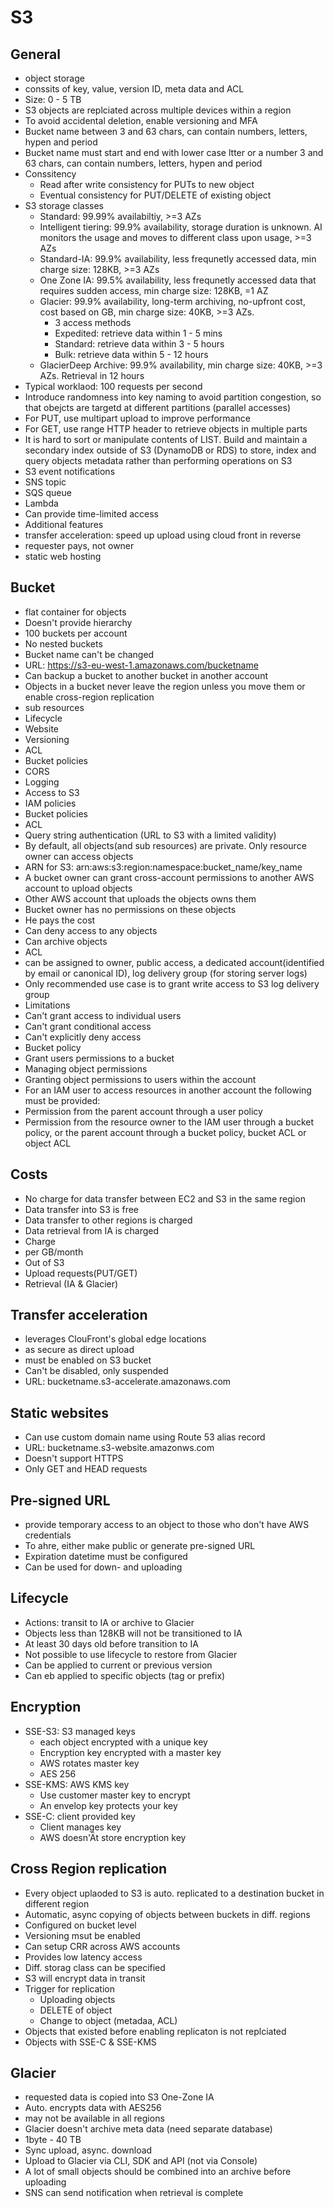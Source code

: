 # S3

## General
* object storage
* conssits of key, value, version ID, meta data and ACL
* Size: 0 - 5 TB
* S3 objects are replciated across multiple devices within a region
* To avoid accidental deletion, enable versioning and MFA
* Bucket name between 3 and 63 chars, can contain numbers, letters, hypen and period
* Bucket name must start and end with lower case ltter or a number 3 and 63 chars, can contain numbers, letters, hypen and period
* Conssitency
  * Read after write consistency for PUTs to new object
  * Eventual consistency for PUT/DELETE of existing object
* S3 storage classes
  * Standard: 99.99% availabiltiy, >=3 AZs
  * Intelligent tiering: 99.9% availability, storage duration is unknown. AI monitors the usage and moves to different class upon usage, >=3 AZs
  * Standard-IA: 99.9% availability, less frequnetly accessed data, min charge size: 128KB, >=3 AZs
  * One Zone IA: 99.5% availability, less frequnetly accessed data that requires sudden access, min charge size: 128KB, =1 AZ
  * Glacier: 99.9% availability, long-term archiving, no-upfront cost, cost based on GB, min charge size: 40KB, >=3 AZs.
    * 3 access methods
    * Expedited: retrieve data within 1 - 5 mins
    * Standard: retrieve data within 3 - 5 hours
    * Bulk: retrieve data within 5 - 12 hours
  * GlacierDeep Archive: 99.9% availability, min charge size: 40KB, >=3 AZs. Retrieval in 12 hours
* Typical worklaod: 100 requests per second
* Introduce randomness into key naming to avoid partition congestion, so that obejcts are targetd at different partitions (parallel accesses)
* For PUT, use multipart upload to improve performance
* For GET, use range HTTP header to retrieve objects in multiple parts
* It is hard to sort or manipulate contents of LIST. Build and maintain a secondary index outside of S3 (DynamoDB or RDS) to store, index and query objects metadata rather than performing operations on S3
* S3 event notifications
 * SNS topic
 * SQS queue
 * Lambda
* Can provide time-limited access
* Additional features
 * transfer acceleration: speed up upload using cloud front in reverse
 * requester pays, not owner
 * static web hosting
 
## Bucket
* flat container for objects
* Doesn't provide hierarchy
* 100 buckets per account
* No nested buckets
* Bucket name can't be changed
* URL: https://s3-eu-west-1.amazonaws.com/bucketname
* Can backup a bucket to another bucket in another account
* Objects in a bucket never leave the region unless you move them or enable cross-region replication
* sub resources
 * Lifecycle
 * Website
 * Versioning
 * ACL
 * Bucket policies
 * CORS
 * Logging
* Access to S3
 * IAM policies
 * Bucket policies
 * ACL
 * Query string authentication (URL to S3 with a limited validity)
* By default, all objects(and sub resources) are private. Only resource owner can access objects
* ARN for S3: arn:aws:s3:region:namespace:bucket_name/key_name
* A bucket owner can grant cross-account permissions to another AWS account to upload objects
 * Other AWS account that uploads the objects owns them
 * Bucket owner has no permissions on these objects
  * He pays the cost
  * Can deny access to any objects
  * Can archive objects
* ACL
 * can be assigned to owner, public access, a dedicated account(identified by email or canonical ID), log delivery group (for storing server logs)
 * Only recommended use case is to grant write access to S3 log delivery group
 * Limitations
  * Can't grant access to individual users
  * Can't grant conditional access
  * Can't explicitly deny access
* Bucket policy
 * Grant users permissions to a bucket
 * Managing object permissions
 * Granting object permissions to users within the account
* For an IAM user to access resources in another account the following must be provided:
 * Permission from the parent account through a user policy
 * Permission from the resource owner to the IAM user through a bucket policy, or the parent account through a bucket policy, bucket ACL or object ACL
 
## Costs
* No charge for data transfer between EC2 and S3 in the same region
* Data transfer into S3 is free
* Data transfer to other regions is charged
* Data retrieval from IA is charged
* Charge
 * per GB/month
 * Out of S3
 * Upload requests(PUT/GET)
 * Retrieval (IA & Glacier)

## Transfer acceleration
* leverages ClouFront's global edge locations
* as secure as direct upload
* must be enabled  on S3 bucket
* Can't be disabled, only suspended
* URL: bucketname.s3-accelerate.amazonaws.com

## Static websites
* Can use custom domain name using Route 53 alias record
* URL: bucketname.s3-website.amazonws.com
* Doesn't support HTTPS
* Only GET and HEAD requests

## Pre-signed URL
* provide temporary access to an object to those who don't have AWS credentials
* To ahre, either make public or generate pre-signed URL
* Expiration datetime must be configured
* Can be used for down- and uploading

## Lifecycle
* Actions: transit to IA or archive to Glacier
* Objects less than 128KB will not be transitioned to IA
* At least 30 days old before transition to IA
* Not possible to use lifecycle to restore from Glacier
* Can be applied to current or previous version
* Can eb applied to specific objects (tag or prefix)

## Encryption
* SSE-S3: S3 managed keys
  * each object encrypted with a unique key
  * Encryption key encrypted with a master key
  * AWS rotates master key
  * AES 256
* SSE-KMS: AWS KMS key
  * Use customer master key to encrypt
  * An envelop key protects your key
* SSE-C: client provided key
  * Client manages key
  * AWS doesn'Ät store encryption key

## Cross Region replication
* Every object uplaoded to S3 is auto. replicated to a destination bucket in different region
* Automatic, async copying of objects between buckets in diff. regions
* Configured on bucket level
* Versioning msut be enabled
* Can setup CRR across AWS accounts
* Provides low latency access 
* Diff. storag class can be specified
* S3 will encrypt data in transit
* Trigger for replication
  * Uploading objects
  * DELETE of object
  * Change to object (metadaa, ACL)
* Objects that existed before enabling replicaton is not replciated
* Objects with SSE-C & SSE-KMS

## Glacier
* requested data is copied into S3 One-Zone IA
* Auto. encrypts data with AES256
* may not be available in all regions
* Glacier doesn't archive meta data (need separate database)
* 1byte - 40 TB
* Sync upload, async. download
* Upload to Glacier via CLI, SDK and API (not via Console)
* A lot of small objects should be combined into an archive before uploading
* SNS can send notification when retrieval is complete


 
 
